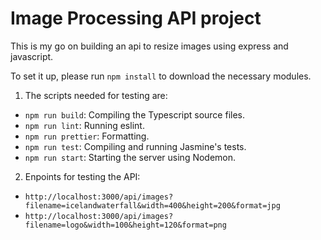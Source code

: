 # Image Processing API project

This is my go on building an api to resize images using express and javascript.

To set it up, please run `npm install` to download the necessary modules.

1. The scripts needed for testing are:

- `npm run build`: Compiling the Typescript source files.
- `npm run lint`: Running eslint.
- `npm run prettier`: Formatting.
- `npm run test`: Compiling and running Jasmine's tests.
- `npm run start`: Starting the server using Nodemon.

2. Enpoints for testing the API:

- `http://localhost:3000/api/images?filename=icelandwaterfall&width=400&height=200&format=jpg`
- `http://localhost:3000/api/images?filename=logo&width=100&height=120&format=png`

